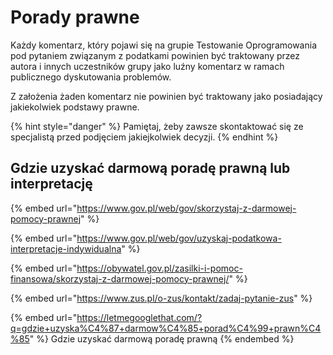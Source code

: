 # Porady prawne

Każdy komentarz, który pojawi się na grupie Testowanie Oprogramowania pod pytaniem związanym z podatkami powinien być traktowany przez autora i innych uczestników grupy jako luźny komentarz w ramach publicznego dyskutowania problemów.

Z założenia żaden komentarz nie powinien być traktowany jako posiadający jakiekolwiek podstawy prawne.

{% hint style="danger" %}
Pamiętaj, żeby zawsze skontaktować się ze specjalistą przed podjęciem jakiejkolwiek decyzji.
{% endhint %}

## Gdzie uzyskać darmową poradę prawną lub interpretację

{% embed url="https://www.gov.pl/web/gov/skorzystaj-z-darmowej-pomocy-prawnej" %}

{% embed url="https://www.gov.pl/web/gov/uzyskaj-podatkowa-interpretacje-indywidualna" %}

{% embed url="https://obywatel.gov.pl/zasilki-i-pomoc-finansowa/skorzystaj-z-darmowej-pomocy-prawnej/" %}

{% embed url="https://www.zus.pl/o-zus/kontakt/zadaj-pytanie-zus" %}

{% embed url="https://letmegooglethat.com/?q=gdzie+uzyska%C4%87+darmow%C4%85+porad%C4%99+prawn%C4%85" %}
Gdzie uzyskać darmową poradę prawną
{% endembed %}
